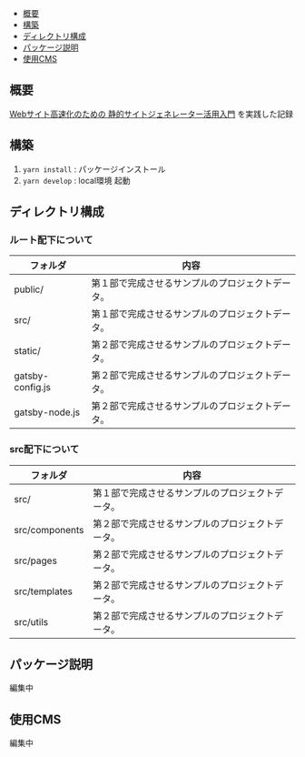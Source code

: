 - [概要]()
- [構築]()
- [ディレクトリ構成]()
- [パッケージ説明]()
- [使用CMS]()

## 概要
[Webサイト高速化のための 静的サイトジェネレーター活用入門](https://github.com/ebisucom/gatsbyjs-book) を実践した記録


## 構築
1. `yarn install` : パッケージインストール
2. `yarn develop` : local環境 起動

## ディレクトリ構成
### ルート配下について
フォルダ      | 内容 
------------- | -----
public/ | 第１部で完成させるサンプルのプロジェクトデータ。
src/ | 第１部で完成させるサンプルのプロジェクトデータ。
static/ | 第２部で完成させるサンプルのプロジェクトデータ。
gatsby-config.js | 第２部で完成させるサンプルのプロジェクトデータ。
gatsby-node.js | 第２部で完成させるサンプルのプロジェクトデータ。

### src配下について
フォルダ      | 内容 
------------- | -----
src/ | 第１部で完成させるサンプルのプロジェクトデータ。
src/components | 第２部で完成させるサンプルのプロジェクトデータ。
src/pages | 第２部で完成させるサンプルのプロジェクトデータ。
src/templates | 第２部で完成させるサンプルのプロジェクトデータ。
src/utils | 第２部で完成させるサンプルのプロジェクトデータ。

## パッケージ説明
編集中

## 使用CMS
編集中
